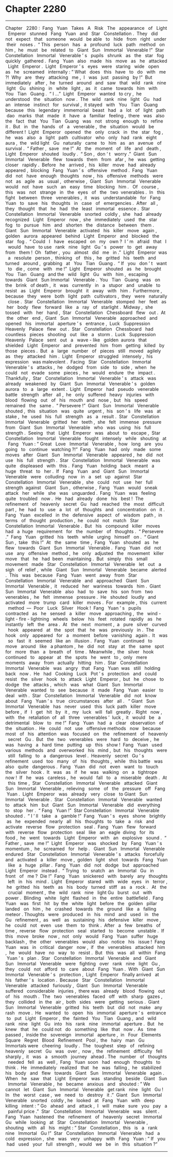 
# Chapter 2280


---

Chapter ‌ ‌ 2280 :‌ ‌ Fang ‌ ‌ Yuan ‌ ‌ Takes ‌ ‌ A ‌ ‌ Risk ‌ ‌‌
The ‌ ‌ appearance ‌ ‌ of ‌ ‌ Light ‌ ‌ Emperor ‌ ‌ stunned ‌ ‌ Fang ‌ ‌ Yuan ‌ ‌ and ‌ ‌ Star ‌ ‌ Constellation .‌ ‌‌
They ‌ ‌ did ‌ ‌ not ‌ ‌ expect ‌ ‌ that ‌ ‌ someone ‌ ‌ would ‌ ‌ be ‌ ‌ able ‌ ‌ to ‌ ‌ hide ‌ ‌ from ‌ ‌ right ‌ ‌ under ‌ ‌ their ‌ ‌ noses .‌ ‌‌
“ This ‌ ‌ person ‌ ‌ has ‌ ‌ a ‌ ‌ profound ‌ ‌ luck ‌ ‌ path ‌ ‌ method ‌ ‌ on ‌ ‌ him ,‌ ‌ he ‌ ‌ must ‌ ‌ be ‌ ‌ related ‌ ‌ to ‌ ‌ Giant ‌ ‌ Sun ‌ ‌ Immortal ‌ ‌ Venerable !”‌ ‌ Star ‌ ‌ Constellation ‌ ‌ Immortal ‌ ‌ Venerable ’ s ‌ ‌ pupils ‌ ‌ shrunk ‌ ‌ as ‌ ‌ the ‌ ‌ star ‌ ‌ fog ‌ ‌ quickly ‌ ‌ gathered .‌ ‌‌
Fang ‌ ‌ Yuan ‌ ‌ also ‌ ‌ made ‌ ‌ his ‌ ‌ move ‌ ‌ as ‌ ‌ he ‌ ‌ attacked ‌ ‌ Light ‌ ‌ Emperor .‌ ‌‌
Light ‌ ‌ Emperor ’ s ‌ ‌ eyes ‌ ‌ were ‌ ‌ staring ‌ ‌ wide ‌ ‌ open ‌ ‌ as ‌ ‌ he ‌ ‌ screamed ‌ ‌ internally :‌ ‌” What ‌ ‌ does ‌ ‌ this ‌ ‌ have ‌ ‌ to ‌ ‌ do ‌ ‌ with ‌ ‌ me ?!‌ ‌ Why ‌ ‌ are ‌ ‌ they ‌ ‌ attacking ‌ ‌ me ,‌ ‌ I ‌ ‌ was ‌ ‌ just ‌ ‌ passing ‌ ‌ by !”‌ ‌‌
But ‌ ‌ immediately ‌ ‌ after ,‌ ‌ he ‌ ‌ turned ‌ ‌ around ‌ ‌ and ‌ ‌ saw ‌ ‌ that ‌ ‌ wild ‌ ‌ rank ‌ ‌ nine ‌ ‌ light ‌ ‌ Gu ‌ ‌ shining ‌ ‌ in ‌ ‌ white ‌ ‌ light ,‌ ‌ as ‌ ‌ it ‌ ‌ came ‌ ‌ towards ‌ ‌ him ‌ ‌ with ‌ ‌ You ‌ ‌ Tian ‌ ‌ Guang .‌ ‌‌
“ I …”‌ ‌ Light ‌ ‌ Emperor ‌ ‌ wanted ‌ ‌ to ‌ ‌ cry ,‌ ‌ he ‌ ‌ understood ‌ ‌ the ‌ ‌ situation ‌ ‌ now .‌ ‌‌
The ‌ ‌ wild ‌ ‌ rank ‌ ‌ nine ‌ ‌ light ‌ ‌ Gu ‌ ‌ had ‌ ‌ an ‌ ‌ intense ‌ ‌ instinct ‌ ‌ for ‌ ‌ survival ,‌ ‌ it ‌ ‌ stayed ‌ ‌ with ‌ ‌ You ‌ ‌ Tian ‌ ‌ Guang ‌ ‌ because ‌ ‌ this ‌ ‌ legendary ‌ ‌ immemorial ‌ ‌ beast ‌ ‌ had ‌ ‌ a ‌ ‌ lot ‌ ‌ of ‌ ‌ light ‌ ‌ path ‌ ‌ dao ‌ ‌ marks ‌ ‌ that ‌ ‌ made ‌ ‌ it ‌ ‌ have ‌ ‌ a ‌ ‌ familiar ‌ ‌ feeling ,‌ ‌ there ‌ ‌ was ‌ ‌ also ‌ ‌ the ‌ ‌ fact ‌ ‌ that ‌ ‌ You ‌ ‌ Tian ‌ ‌ Guang ‌ ‌ was ‌ ‌ not ‌ ‌ strong ‌ ‌ enough ‌ ‌ to ‌ ‌ refine ‌ ‌ it .‌ ‌‌
But ‌ ‌ in ‌ ‌ the ‌ ‌ hands ‌ ‌ of ‌ ‌ a ‌ ‌ venerable ,‌ ‌ the ‌ ‌ situation ‌ ‌ would ‌ ‌ be ‌ ‌ different !‌ ‌‌
Light ‌ ‌ Emperor ‌ ‌ opened ‌ ‌ the ‌ ‌ only ‌ ‌ crack ‌ ‌ in ‌ ‌ the ‌ ‌ star ‌ ‌ fog ,‌ ‌ he ‌ ‌ was ‌ ‌ also ‌ ‌ a ‌ ‌ light ‌ ‌ path ‌ ‌ cultivator ‌ ‌ who ‌ ‌ only ‌ ‌ had ‌ ‌ rank ‌ ‌ eight ‌ ‌ aura ,‌ ‌ the ‌ ‌ wild ‌ ‌ light ‌ ‌ Gu ‌ ‌ naturally ‌ ‌ came ‌ ‌ to ‌ ‌ him ‌ ‌ as ‌ ‌ an ‌ ‌ avenue ‌ ‌ of ‌ ‌ survival .‌ ‌‌
“ Father ,‌ ‌ save ‌ ‌ me !”‌ ‌ At ‌ ‌ the ‌ ‌ moment ‌ ‌ of ‌ ‌ life ‌ ‌ and ‌ ‌ death ,‌ ‌ Light ‌ ‌ Emperor ‌ ‌ shouted ‌ ‌ loudly .‌ ‌‌
“ Son ,‌ ‌ don ’ t ‌ ‌ worry .”‌ ‌ Giant ‌ ‌ Sun ‌ ‌ Immortal ‌ ‌ Venerable ‌ ‌ flew ‌ ‌ towards ‌ ‌ them ‌ ‌ from ‌ ‌ afar ,‌ ‌ he ‌ ‌ was ‌ ‌ getting ‌ ‌ closer ‌ ‌ rapidly .‌ ‌‌
Before ‌ ‌ he ‌ ‌ arrived ,‌ ‌ his ‌ ‌ killer ‌ ‌ move ‌ ‌ had ‌ ‌ already ‌ ‌ appeared ,‌ ‌ blocking ‌ ‌ Fang ‌ ‌ Yuan ’ s ‌ ‌ offensive ‌ ‌ method .‌ ‌‌
Fang ‌ ‌ Yuan ‌ ‌ did ‌ ‌ not ‌ ‌ have ‌ ‌ enough ‌ ‌ thoughts ‌ ‌ now ,‌ ‌ his ‌ ‌ offensive ‌ ‌ methods ‌ ‌ were ‌ ‌ not ‌ ‌ as ‌ ‌ agile ‌ ‌ as ‌ ‌ usual ,‌ ‌ otherwise ,‌ ‌ Giant ‌ ‌ Sun ‌ ‌ Immortal ‌ ‌ Venerable ‌ ‌ would ‌ ‌ not ‌ ‌ have ‌ ‌ such ‌ ‌ an ‌ ‌ easy ‌ ‌ time ‌ ‌ blocking ‌ ‌ him .‌ ‌
‌
Of ‌ ‌ course ,‌ ‌ this ‌ ‌ was ‌ ‌ not ‌ ‌ strange ‌ ‌ in ‌ ‌ the ‌ ‌ eyes ‌ ‌ of ‌ ‌ the ‌ ‌ two ‌ ‌ venerables .‌ ‌‌
In ‌ ‌ this ‌ ‌ fight ‌ ‌ between ‌ ‌ three ‌ ‌ venerables ,‌ ‌ it ‌ ‌ was ‌ ‌ understandable ‌ ‌ for ‌ ‌ Fang ‌ ‌ Yuan ‌ ‌ to ‌ ‌ save ‌ ‌ his ‌ ‌ thoughts ‌ ‌ in ‌ ‌ case ‌ ‌ of ‌ ‌ emergencies .‌ ‌‌
After ‌ ‌ all ,‌ ‌ they ‌ ‌ thought ‌ ‌ that ‌ ‌ he ‌ ‌ had ‌ ‌ the ‌ ‌ least ‌ ‌ immortal ‌ ‌ essence .‌ ‌‌
Star ‌ ‌ Constellation ‌ ‌ Immortal ‌ ‌ Venerable ‌ ‌ snorted ‌ ‌ coldly ,‌ ‌ she ‌ ‌ had ‌ ‌ already ‌ ‌ recognized ‌ ‌ Light ‌ ‌ Emperor ‌ ‌ now ,‌ ‌ she ‌ ‌ immediately ‌ ‌ used ‌ ‌ the ‌ ‌ star ‌ ‌ fog ‌ ‌ to ‌ ‌ pursue ‌ ‌ him ‌ ‌ and ‌ ‌ shorten ‌ ‌ the ‌ ‌ distance ‌ ‌ between ‌ ‌ them .‌ ‌‌
Giant ‌ ‌ Sun ‌ ‌ Immortal ‌ ‌ Venerable ‌ ‌ activated ‌ ‌ his ‌ ‌ killer ‌ ‌ move ‌ ‌ again ,‌ ‌ golden ‌ ‌ aurora ‌ ‌ appeared ‌ ‌ behind ‌ ‌ Light ‌ ‌ Emperor ‌ ‌ and ‌ ‌ blocked ‌ ‌ the ‌ ‌ star ‌ ‌ fog .‌ ‌‌
“ Could ‌ ‌ I ‌ ‌ have ‌ ‌ escaped ‌ ‌ on ‌ ‌ my ‌ ‌ own ?‌ ‌ I ’ m ‌ ‌ afraid ‌ ‌ that ‌ ‌ I ‌ ‌ would ‌ ‌ have ‌ ‌ to ‌ ‌ use ‌ ‌ rank ‌ ‌ nine ‌ ‌ light ‌ ‌ Gu ’ s ‌ ‌ power ‌ ‌ to ‌ ‌ get ‌ ‌ away ‌ ‌ from ‌ ‌ them !‌ ‌ Oh ‌ ‌ father ,‌ ‌ you ‌ ‌ almost ‌ ‌ did ‌ ‌ me ‌ ‌ in .”‌ ‌‌
Light ‌ ‌ Emperor ‌ ‌ was ‌ ‌ a ‌ ‌ resolute ‌ ‌ person ,‌ ‌ thinking ‌ ‌ of ‌ ‌ this ,‌ ‌ he ‌ ‌ gritted ‌ ‌ his ‌ ‌ teeth ‌ ‌ and ‌ ‌ turned ‌ ‌ around ,‌ ‌ grabbing ‌ ‌ at ‌ ‌ You ‌ ‌ Tian ‌ ‌ Guang .‌ ‌‌
“ If ‌ ‌ you ‌ ‌ don ’ t ‌ ‌ want ‌ ‌ to ‌ ‌ die ,‌ ‌ come ‌ ‌ with ‌ ‌ me !”‌ ‌ Light ‌ ‌ Emperor ‌ ‌ shouted ‌ ‌ as ‌ ‌ he ‌ ‌ brought ‌ ‌ You ‌ ‌ Tian ‌ ‌ Guang ‌ ‌ and ‌ ‌ the ‌ ‌ wild ‌ ‌ light ‌ ‌ Gu ‌ ‌ with ‌ ‌ him ,‌ ‌ escaping ‌ ‌ towards ‌ ‌ Giant ‌ ‌ Sun ‌ ‌ Immortal ‌ ‌ Venerable .‌ ‌‌
You ‌ ‌ Tian ‌ ‌ Guang ‌ ‌ was ‌ ‌ on ‌ ‌ the ‌ ‌ brink ‌ ‌ of ‌ ‌ death ,‌ ‌ it ‌ ‌ was ‌ ‌ currently ‌ ‌ in ‌ ‌ a ‌ ‌ stupor ‌ ‌ and ‌ ‌ unable ‌ ‌ to ‌ ‌ resist ‌ ‌ as ‌ ‌ Light ‌ ‌ Emperor ‌ ‌ brought ‌ ‌ it ‌ ‌ away ‌ ‌ with ‌ ‌ him .‌ ‌‌
Furthermore ,‌ ‌ because ‌ ‌ they ‌ ‌ were ‌ ‌ both ‌ ‌ light ‌ ‌ path ‌ ‌ cultivators ,‌ ‌ they ‌ ‌ were ‌ ‌ naturally ‌ ‌ close .‌ ‌‌
Star ‌ ‌ Constellation ‌ ‌ Immortal ‌ ‌ Venerable ‌ ‌ stomped ‌ ‌ her ‌ ‌ feet ‌ ‌ as ‌ ‌ her ‌ ‌ body ‌ ‌ flew ‌ ‌ forward ‌ ‌ like ‌ ‌ a ‌ ‌ ray ‌ ‌ of ‌ ‌ starlight .‌ ‌ Midway ,‌ ‌ she ‌ ‌ tossed ‌ ‌ with ‌ ‌ her ‌ ‌ hand ,‌ ‌ Star ‌ ‌ Constellation ‌ ‌ Chessboard ‌ ‌ flew ‌ ‌ out .‌ ‌‌
At ‌ ‌ the ‌ ‌ other ‌ ‌ end ,‌ ‌ Giant ‌ ‌ Sun ‌ ‌ Immortal ‌ ‌ Venerable ‌ ‌ approached ‌ ‌ and ‌ ‌ opened ‌ ‌ his ‌ ‌ immortal ‌ ‌ aperture ’ s ‌ ‌ entrance ,‌ ‌ Luck ‌ ‌ Suppression ‌ ‌ Heavenly ‌ ‌ Palace ‌ ‌ flew ‌ ‌ out .‌ ‌‌
Star ‌ ‌ Constellation ‌ ‌ Chessboard ‌ ‌ had ‌ ‌ countless ‌ ‌ pieces ‌ ‌ shooting ‌ ‌ out ‌ ‌ like ‌ ‌ a ‌ ‌ storm .‌ ‌‌
Luck ‌ ‌ Suppression ‌ ‌ Heavenly ‌ ‌ Palace ‌ ‌ sent ‌ ‌ out ‌ ‌ a ‌ ‌ wave - like ‌ ‌ golden ‌ ‌ aurora ‌ ‌ that ‌ ‌ shielded ‌ ‌ Light ‌ ‌ Emperor ‌ ‌ and ‌ ‌ prevented ‌ ‌ him ‌ ‌ from ‌ ‌ getting ‌ ‌ killed ‌ ‌ by ‌ ‌ those ‌ ‌ pieces .‌ ‌‌
But ‌ ‌ a ‌ ‌ large ‌ ‌ number ‌ ‌ of ‌ ‌ pieces ‌ ‌ still ‌ ‌ moved ‌ ‌ agilely ‌ ‌ as ‌ ‌ they ‌ ‌ attacked ‌ ‌ him .‌ ‌‌
Light ‌ ‌ Emperor ‌ ‌ struggled ‌ ‌ intensely ,‌ ‌ his ‌ ‌ expression ‌ ‌ was ‌ ‌ malevolent .‌ ‌‌
Facing ‌ ‌ Star ‌ ‌ Constellation ‌ ‌ Immortal ‌ ‌ Venerable ’ s ‌ ‌ attacks ,‌ ‌ he ‌ ‌ dodged ‌ ‌ from ‌ ‌ side ‌ ‌ to ‌ ‌ side ,‌ ‌ when ‌ ‌ he ‌ ‌ could ‌ ‌ not ‌ ‌ evade ‌ ‌ some ‌ ‌ pieces ,‌ ‌ he ‌ ‌ would ‌ ‌ endure ‌ ‌ the ‌ ‌ impact .‌ ‌‌
Thankfully ,‌ ‌ Star ‌ ‌ Constellation ‌ ‌ Immortal ‌ ‌ Venerable ’ s ‌ ‌ attack ‌ ‌ was ‌ ‌ already ‌ ‌ weakened ‌ ‌ by ‌ ‌ Giant ‌ ‌ Sun ‌ ‌ Immortal ‌ ‌ Venerable ’ s ‌ ‌ golden ‌ ‌ aurora ‌ ‌ to ‌ ‌ a ‌ ‌ large ‌ ‌ extent .‌ ‌ Light ‌ ‌ Emperor ‌ ‌ had ‌ ‌ pseudo ‌ ‌ venerable ‌ ‌ battle ‌ ‌ strength ‌ ‌ after ‌ ‌ all ,‌ ‌ he ‌ ‌ only ‌ ‌ suffered ‌ ‌ heavy ‌ ‌ injuries ‌ ‌ with ‌ ‌ blood ‌ ‌ flowing ‌ ‌ out ‌ ‌ of ‌ ‌ his ‌ ‌ mouth ‌ ‌ and ‌ ‌ nose ,‌ ‌ but ‌ ‌ his ‌ ‌ speed ‌ ‌ remained ‌ ‌ the ‌ ‌ same .‌ ‌‌
“ Persevere !”‌ ‌ Giant ‌ ‌ Sun ‌ ‌ Immortal ‌ ‌ Venerable ‌ ‌ shouted ,‌ ‌ this ‌ ‌ situation ‌ ‌ was ‌ ‌ quite ‌ ‌ urgent ,‌ ‌ his ‌ ‌ son ’ s ‌ ‌ life ‌ ‌ was ‌ ‌ at ‌ ‌ stake ,‌ ‌ he ‌ ‌ used ‌ ‌ his ‌ ‌ full ‌ ‌ strength ‌ ‌ as ‌ ‌ a ‌ ‌ result .‌ ‌‌
Star ‌ ‌ Constellation ‌ ‌ Immortal ‌ ‌ Venerable ‌ ‌ gritted ‌ ‌ her ‌ ‌ teeth ,‌ ‌ she ‌ ‌ felt ‌ ‌ immense ‌ ‌ pressure ‌ ‌ from ‌ ‌ Giant ‌ ‌ Sun ‌ ‌ Immortal ‌ ‌ Venerable ‌ ‌ who ‌ ‌ was ‌ ‌ using ‌ ‌ his ‌ ‌ full ‌ ‌ strength .‌ ‌‌
Seeing ‌ ‌ that ‌ ‌ Light ‌ ‌ Emperor ‌ ‌ was ‌ ‌ about ‌ ‌ to ‌ ‌ escape ,‌ ‌ Star ‌ ‌ Constellation ‌ ‌ Immortal ‌ ‌ Venerable ‌ ‌ fought ‌ ‌ intensely ‌ ‌ while ‌ ‌ shouting ‌ ‌ at ‌ ‌ Fang ‌ ‌ Yuan :‌ ‌” Great ‌ ‌ Love ‌ ‌ Immortal ‌ ‌ Venerable ,‌ ‌ how ‌ ‌ long ‌ ‌ are ‌ ‌ you ‌ ‌ going ‌ ‌ to ‌ ‌ continue ‌ ‌ watching ?!”‌ ‌‌
Fang ‌ ‌ Yuan ‌ ‌ had ‌ ‌ only ‌ ‌ made ‌ ‌ some ‌ ‌ moves ‌ ‌ after ‌ ‌ Giant ‌ ‌ Sun ‌ ‌ Immortal ‌ ‌ Venerable ‌ ‌ appeared ,‌ ‌ he ‌ ‌ did ‌ ‌ not ‌ ‌ use ‌ ‌ his ‌ ‌ full ‌ ‌ strength .‌ ‌‌
Star ‌ ‌ Constellation ‌ ‌ Immortal ‌ ‌ Venerable ‌ ‌ was ‌ ‌ quite ‌ ‌ displeased ‌ ‌ with ‌ ‌ this .‌ ‌‌
Fang ‌ ‌ Yuan ‌ ‌ holding ‌ ‌ back ‌ ‌ meant ‌ ‌ a ‌ ‌ huge ‌ ‌ threat ‌ ‌ to ‌ ‌ her .‌ ‌‌
If ‌ ‌ Fang ‌ ‌ Yuan ‌ ‌ and ‌ ‌ Giant ‌ ‌ Sun ‌ ‌ Immortal ‌ ‌ Venerable ‌ ‌ were ‌ ‌ colluding ‌ ‌ now ‌ ‌ in ‌ ‌ a ‌ ‌ set ‌ ‌ up ‌ ‌ against ‌ ‌ Star ‌ ‌ Constellation ‌ ‌ Immortal ‌ ‌ Venerable ,‌ ‌ she ‌ ‌ could ‌ ‌ not ‌ ‌ use ‌ ‌ her ‌ ‌ full ‌ ‌ strength ‌ ‌ against ‌ ‌ Giant ‌ ‌ Sun ,‌ ‌ otherwise ,‌ ‌ Fang ‌ ‌ Yuan ‌ ‌ would ‌ ‌ sneak ‌ ‌ attack ‌ ‌ her ‌ ‌ while ‌ ‌ she ‌ ‌ was ‌ ‌ unguarded .‌ ‌‌
Fang ‌ ‌ Yuan ‌ ‌ was ‌ ‌ feeling ‌ ‌ quite ‌ ‌ troubled ‌ ‌ now .‌ ‌‌
He ‌ ‌ had ‌ ‌ already ‌ ‌ done ‌ ‌ his ‌ ‌ best !‌ ‌‌
The ‌ ‌ refinement ‌ ‌ of ‌ ‌ heavenly ‌ ‌ secret ‌ ‌ Gu ‌ ‌ had ‌ ‌ reached ‌ ‌ the ‌ ‌ most ‌ ‌ difficult ‌ ‌ part ,‌ ‌ he ‌ ‌ had ‌ ‌ to ‌ ‌ use ‌ ‌ a ‌ ‌ lot ‌ ‌ of ‌ ‌ thoughts ‌ ‌ and ‌ ‌ concentration ‌ ‌ on ‌ ‌ it .‌ ‌‌
Fang ‌ ‌ Yuan ‌ ‌ excelled ‌ ‌ in ‌ ‌ the ‌ ‌ defensive ‌ ‌ aspect ‌ ‌ of ‌ ‌ wisdom ‌ ‌ path ,‌ ‌ in ‌ ‌ terms ‌ ‌ of ‌ ‌ thought ‌ ‌ production ,‌ ‌ he ‌ ‌ could ‌ ‌ not ‌ ‌ match ‌ ‌ Star ‌ ‌ Constellation ‌ ‌ Immortal ‌ ‌ Venerable .‌ ‌ But ‌ ‌ his ‌ ‌ compound ‌ ‌ killer ‌ ‌ moves ‌ ‌ had ‌ ‌ a ‌ ‌ huge ‌ ‌ requirement ‌ ‌ for ‌ ‌ the ‌ ‌ number ‌ ‌ of ‌ ‌ thoughts .‌ ‌‌
“ Persevere .”‌ ‌ Fang ‌ ‌ Yuan ‌ ‌ gritted ‌ ‌ his ‌ ‌ teeth ‌ ‌ while ‌ ‌ urging ‌ ‌ himself ‌ ‌ on .‌ ‌‌
“ Giant ‌ ‌ Sun ,‌ ‌ take ‌ ‌ this !”‌ ‌ At ‌ ‌ the ‌ ‌ same ‌ ‌ time ,‌ ‌ Fang ‌ ‌ Yuan ‌ ‌ shouted ‌ ‌ as ‌ ‌ he ‌ ‌ flew ‌ ‌ towards ‌ ‌ Giant ‌ ‌ Sun ‌ ‌ Immortal ‌ ‌ Venerable .‌ ‌‌
Fang ‌ ‌ Yuan ‌ ‌ did ‌ ‌ not ‌ ‌ use ‌ ‌ any ‌ ‌ offensive ‌ ‌ method ,‌ ‌ he ‌ ‌ only ‌ ‌ adjusted ‌ ‌ the ‌ ‌ movement ‌ ‌ killer ‌ ‌ move ‌ ‌ that ‌ ‌ he ‌ ‌ had ‌ ‌ been ‌ ‌ maintaining .‌ ‌‌
But ‌ ‌ simply ‌ ‌ this ‌ ‌ small ‌ ‌ movement ‌ ‌ made ‌ ‌ Star ‌ ‌ Constellation ‌ ‌ Immortal ‌ ‌ Venerable ‌ ‌ let ‌ ‌ out ‌ ‌ a ‌ ‌ sigh ‌ ‌ of ‌ ‌ relief ,‌ ‌ while ‌ ‌ Giant ‌ ‌ Sun ‌ ‌ Immortal ‌ ‌ Venerable ‌ ‌ became ‌ ‌ alerted .‌ ‌‌
This ‌ ‌ was ‌ ‌ because ‌ ‌ Fang ‌ ‌ Yuan ‌ ‌ went ‌ ‌ away ‌ ‌ from ‌ ‌ Star ‌ ‌ Constellation ‌ ‌ Immortal ‌ ‌ Venerable ‌ ‌ and ‌ ‌ approached ‌ ‌ Giant ‌ ‌ Sun ‌ ‌ Immortal ‌ ‌ Venerable ,‌ ‌ it ‌ ‌ reduced ‌ ‌ her ‌ ‌ wariness ‌ ‌ towards ‌ ‌ him .‌ ‌‌
Giant ‌ ‌ Sun ‌ ‌ Immortal ‌ ‌ Venerable ‌ ‌ also ‌ ‌ had ‌ ‌ to ‌ ‌ save ‌ ‌ his ‌ ‌ son ‌ ‌ from ‌ ‌ two ‌ ‌ venerables ,‌ ‌ he ‌ ‌ felt ‌ ‌ immense ‌ ‌ pressure .‌ ‌‌
He ‌ ‌ shouted ‌ ‌ loudly ‌ ‌ and ‌ ‌ activated ‌ ‌ more ‌ ‌ trump ‌ ‌ card ‌ ‌ killer ‌ ‌ moves .‌ ‌‌
For ‌ ‌ example ,‌ ‌ this ‌ ‌ current ‌ ‌ method ‌ ‌—‌ ‌ Poor ‌ ‌ Luck ‌ ‌ Silver ‌ ‌ Hook !‌ ‌‌
Fang ‌ ‌ Yuan ’ s ‌ ‌ pupils ‌ ‌ contracted ‌ ‌ as ‌ ‌ he ‌ ‌ sensed ‌ ‌ a ‌ ‌ killer ‌ ‌ move ‌ ‌ approaching ,‌ ‌ the ‌ ‌ wind - light - fire - lightning ‌ ‌ wheels ‌ ‌ below ‌ ‌ his ‌ ‌ feet ‌ ‌ rotated ‌ ‌ rapidly ‌ ‌ as ‌ ‌ he ‌ ‌ instantly ‌ ‌ left ‌ ‌ the ‌ ‌ area .‌ ‌‌
At ‌ ‌ the ‌ ‌ next ‌ ‌ moment ,‌ ‌ a ‌ ‌ pure ‌ ‌ silver ‌ ‌ curved ‌ ‌ hook ‌ ‌ appeared ‌ ‌ at ‌ ‌ the ‌ ‌ spot ‌ ‌ that ‌ ‌ he ‌ ‌ was ‌ ‌ previously ‌ ‌ in .‌ ‌‌
The ‌ ‌ hook ‌ ‌ only ‌ ‌ appeared ‌ ‌ for ‌ ‌ a ‌ ‌ moment ‌ ‌ before ‌ ‌ vanishing ‌ ‌ again .‌ ‌‌
It ‌ ‌ was ‌ ‌ so ‌ ‌ fast ‌ ‌ it ‌ ‌ seemed ‌ ‌ like ‌ ‌ an ‌ ‌ illusion .‌ ‌‌
Fang ‌ ‌ Yuan ‌ ‌ continued ‌ ‌ to ‌ ‌ move ‌ ‌ around ‌ ‌ like ‌ ‌ a ‌ ‌ phantom ,‌ ‌ he ‌ ‌ did ‌ ‌ not ‌ ‌ stay ‌ ‌ at ‌ ‌ the ‌ ‌ same ‌ ‌ spot ‌ ‌ for ‌ ‌ more ‌ ‌ than ‌ ‌ a ‌ ‌ breath ‌ ‌ of ‌ ‌ time .‌ ‌‌
Meanwhile ,‌ ‌ the ‌ ‌ silver ‌ ‌ hook ‌ ‌ continued ‌ ‌ to ‌ ‌ appear ‌ ‌ at ‌ ‌ the ‌ ‌ spots ‌ ‌ he ‌ ‌ went ‌ ‌ to ,‌ ‌ only ‌ ‌ mere ‌ ‌ moments ‌ ‌ away ‌ ‌ from ‌ ‌ actually ‌ ‌ hitting ‌ ‌ him .‌ ‌‌
Star ‌ ‌ Constellation ‌ ‌ Immortal ‌ ‌ Venerable ‌ ‌ was ‌ ‌ angry ‌ ‌ that ‌ ‌ Fang ‌ ‌ Yuan ‌ ‌ was ‌ ‌ still ‌ ‌ holding ‌ ‌ back ‌ ‌ now .‌ ‌ He ‌ ‌ had ‌ ‌ Cooking ‌ ‌ Luck ‌ ‌ Pot ’ s ‌ ‌ protection ‌ ‌ and ‌ ‌ could ‌ ‌ resist ‌ ‌ the ‌ ‌ silver ‌ ‌ hook ‌ ‌ to ‌ ‌ attack ‌ ‌ Light ‌ ‌ Emperor ,‌ ‌ but ‌ ‌ he ‌ ‌ chose ‌ ‌ to ‌ ‌ dodge ‌ ‌ the ‌ ‌ attacks ,‌ ‌ which ‌ ‌ was ‌ ‌ what ‌ ‌ Giant ‌ ‌ Sun ‌ ‌ Immortal ‌ ‌ Venerable ‌ ‌ wanted ‌ ‌ to ‌ ‌ see ‌ ‌ because ‌ ‌ it ‌ ‌ made ‌ ‌ Fang ‌ ‌ Yuan ‌ ‌ easier ‌ ‌ to ‌ ‌ deal ‌ ‌ with .‌ ‌‌
Star ‌ ‌ Constellation ‌ ‌ Immortal ‌ ‌ Venerable ‌ ‌ did ‌ ‌ not ‌ ‌ know ‌ ‌ about ‌ ‌ Fang ‌ ‌ Yuan ’ s ‌ ‌ true ‌ ‌ circumstances ‌ ‌ after ‌ ‌ all .‌ ‌
‌
“ Giant ‌ ‌ Sun ‌ ‌ Immortal ‌ ‌ Venerable ‌ ‌ has ‌ ‌ never ‌ ‌ used ‌ ‌ this ‌ ‌ luck ‌ ‌ path ‌ ‌ killer ‌ ‌ move ‌ ‌ before ,‌ ‌ if ‌ ‌ I ‌ ‌ get ‌ ‌ hit ‌ ‌ by ‌ ‌ it ,‌ ‌ my ‌ ‌ luck ‌ ‌ will ‌ ‌ fall ‌ ‌ greatly .‌ ‌ Right ‌ ‌ now ,‌ ‌ with ‌ ‌ the ‌ ‌ retaliation ‌ ‌ of ‌ ‌ all ‌ ‌ three ‌ ‌ venerables ’‌ ‌ luck ,‌ ‌ it ‌ ‌ would ‌ ‌ be ‌ ‌ a ‌ ‌ detrimental ‌ ‌ blow ‌ ‌ to ‌ ‌ me !”‌ ‌‌
Fang ‌ ‌ Yuan ‌ ‌ had ‌ ‌ a ‌ ‌ clear ‌ ‌ observation ‌ ‌ of ‌ ‌ the ‌ ‌ situation .‌ ‌‌
He ‌ ‌ could ‌ ‌ not ‌ ‌ use ‌ ‌ offensive ‌ ‌ methods ‌ ‌ now ‌ ‌ because ‌ ‌ most ‌ ‌ of ‌ ‌ his ‌ ‌ attention ‌ ‌ was ‌ ‌ focused ‌ ‌ on ‌ ‌ the ‌ ‌ refinement ‌ ‌ of ‌ ‌ heavenly ‌ ‌ secret ‌ ‌ Gu .‌ ‌‌
But ‌ ‌ the ‌ ‌ two ‌ ‌ venerables ‌ ‌ were ‌ ‌ hard ‌ ‌ to ‌ ‌ deceive ,‌ ‌ he ‌ ‌ was ‌ ‌ having ‌ ‌ a ‌ ‌ hard ‌ ‌ time ‌ ‌ putting ‌ ‌ up ‌ ‌ this ‌ ‌ show !‌ ‌‌
Fang ‌ ‌ Yuan ‌ ‌ used ‌ ‌ various ‌ ‌ methods ‌ ‌ and ‌ ‌ overworked ‌ ‌ his ‌ ‌ mind ,‌ ‌ but ‌ ‌ his ‌ ‌ thoughts ‌ ‌ were ‌ ‌ still ‌ ‌ falling ‌ ‌ to ‌ ‌ a ‌ ‌ dangerous ‌ ‌ level .‌ ‌‌
Heavenly ‌ ‌ secret ‌ ‌ Gu ’ s ‌ ‌ refinement ‌ ‌ used ‌ ‌ too ‌ ‌ many ‌ ‌ of ‌ ‌ his ‌ ‌ thoughts ,‌ ‌ while ‌ ‌ this ‌ ‌ battle ‌ ‌ was ‌ ‌ also ‌ ‌ quite ‌ ‌ dangerous .‌ ‌‌
Fang ‌ ‌ Yuan ‌ ‌ did ‌ ‌ not ‌ ‌ even ‌ ‌ want ‌ ‌ to ‌ ‌ touch ‌ ‌ the ‌ ‌ silver ‌ ‌ hook .‌ ‌‌
It ‌ ‌ was ‌ ‌ as ‌ ‌ if ‌ ‌ he ‌ ‌ was ‌ ‌ walking ‌ ‌ on ‌ ‌ a ‌ ‌ tightrope ‌ ‌ now !‌ ‌‌
If ‌ ‌ he ‌ ‌ was ‌ ‌ careless ,‌ ‌ he ‌ ‌ would ‌ ‌ fall ‌ ‌ to ‌ ‌ a ‌ ‌ miserable ‌ ‌ death .‌ ‌‌
At ‌ ‌ this ‌ ‌ time ,‌ ‌ Star ‌ ‌ Constellation ‌ ‌ Immortal ‌ ‌ Venerable ‌ ‌ attacked ‌ ‌ Giant ‌ ‌ Sun ‌ ‌ Immortal ‌ ‌ Venerable ,‌ ‌ relieving ‌ ‌ some ‌ ‌ of ‌ ‌ the ‌ ‌ pressure ‌ ‌ off ‌ ‌ Fang ‌ ‌ Yuan .‌ ‌‌
Light ‌ ‌ Emperor ‌ ‌ was ‌ ‌ already ‌ ‌ very ‌ ‌ close ‌ ‌ to ‌ ‌ Giant ‌ ‌ Sun ‌ ‌ Immortal ‌ ‌ Venerable .‌ ‌‌
Star ‌ ‌ Constellation ‌ ‌ Immortal ‌ ‌ Venerable ‌ ‌ wanted ‌ ‌ to ‌ ‌ attack ‌ ‌ him ‌ ‌ but ‌ ‌ Giant ‌ ‌ Sun ‌ ‌ Immortal ‌ ‌ Venerable ‌ ‌ did ‌ ‌ everything ‌ ‌ to ‌ ‌ stop ‌ ‌ her .‌ ‌‌
“ Fang ‌ ‌ Yuan !”‌ ‌ Star ‌ ‌ Constellation ‌ ‌ Immortal ‌ ‌ Venerable ‌ ‌ shouted .‌ ‌‌
“ I ’ ll ‌ ‌ take ‌ ‌ a ‌ ‌ gamble !”‌ ‌ Fang ‌ ‌ Yuan ’ s ‌ ‌ eyes ‌ ‌ shone ‌ ‌ brightly ‌ ‌ as ‌ ‌ he ‌ ‌ expended ‌ ‌ nearly ‌ ‌ all ‌ ‌ his ‌ ‌ thoughts ‌ ‌ to ‌ ‌ take ‌ ‌ a ‌ ‌ risk ‌ ‌ and ‌ ‌ activate ‌ ‌ reverse ‌ ‌ flow ‌ ‌ protection ‌ ‌ seal .‌ ‌‌
Fang ‌ ‌ Yuan ‌ ‌ flew ‌ ‌ forward ‌ ‌ with ‌ ‌ reverse ‌ ‌ flow ‌ ‌ protection ‌ ‌ seal ‌ ‌ like ‌ ‌ an ‌ ‌ eagle ‌ ‌ diving ‌ ‌ for ‌ ‌ its ‌ ‌ food ,‌ ‌ he ‌ ‌ went ‌ ‌ towards ‌ ‌ Light ‌ ‌ Emperor ‌ ‌ with ‌ ‌ an ‌ ‌ explosive ‌ ‌ sound .‌ ‌‌
“ Father ,‌ ‌ save ‌ ‌ me !”‌ ‌ Light ‌ ‌ Emperor ‌ ‌ was ‌ ‌ shocked ‌ ‌ by ‌ ‌ Fang ‌ ‌ Yuan ’ s ‌ ‌ momentum ,‌ ‌ he ‌ ‌ screamed ‌ ‌ for ‌ ‌ help .‌ ‌
‌
Giant ‌ ‌ Sun ‌ ‌ Immortal ‌ ‌ Venerable ‌ ‌ endured ‌ ‌ Star ‌ ‌ Constellation ‌ ‌ Immortal ‌ ‌ Venerable ’ s ‌ ‌ attacks ‌ ‌ forcefully ‌ ‌ and ‌ ‌ activated ‌ ‌ a ‌ ‌ killer ‌ ‌ move ,‌ ‌ golden ‌ ‌ light ‌ ‌ shot ‌ ‌ towards ‌ ‌ Fang ‌ ‌ Yuan ‌ ‌ like ‌ ‌ a ‌ ‌ huge ‌ ‌ pillar .‌ ‌‌
Fang ‌ ‌ Yuan ‌ ‌ did ‌ ‌ not ‌ ‌ dodge ‌ ‌ but ‌ ‌ approached ‌ ‌ Light ‌ ‌ Emperor ‌ ‌ instead .‌ ‌‌
“ Trying ‌ ‌ to ‌ ‌ snatch ‌ ‌ an ‌ ‌ Immortal ‌ ‌ Gu ‌ ‌ in ‌ ‌ front ‌ ‌ of ‌ ‌ me ?‌ ‌ Die !”‌ ‌ Fang ‌ ‌ Yuan ‌ ‌ snickered ‌ ‌ with ‌ ‌ barely ‌ ‌ any ‌ ‌ thoughts ‌ ‌ left ‌ ‌ in ‌ ‌ his ‌ ‌ mind .‌ ‌‌
Light ‌ ‌ Emperor ‌ ‌ stared ‌ ‌ with ‌ ‌ wide ‌ ‌ eyes ‌ ‌ in ‌ ‌ terror ,‌ ‌ he ‌ ‌ gritted ‌ ‌ his ‌ ‌ teeth ‌ ‌ as ‌ ‌ his ‌ ‌ body ‌ ‌ turned ‌ ‌ stiff ‌ ‌ as ‌ ‌ a ‌ ‌ rock .‌ ‌
‌
At ‌ ‌ the ‌ ‌ crucial ‌ ‌ moment ,‌ ‌ the ‌ ‌ wild ‌ ‌ rank ‌ ‌ nine ‌ ‌ light ‌ ‌ Gu ‌ ‌ burst ‌ ‌ out ‌ ‌ with ‌ ‌ power .‌ ‌‌
Blinding ‌ ‌ white ‌ ‌ light ‌ ‌ flashed ‌ ‌ in ‌ ‌ the ‌ ‌ entire ‌ ‌ battlefield .‌ ‌‌
Fang ‌ ‌ Yuan ‌ ‌ was ‌ ‌ first ‌ ‌ hit ‌ ‌ by ‌ ‌ the ‌ ‌ white ‌ ‌ light ‌ ‌ before ‌ ‌ the ‌ ‌ golden ‌ ‌ pillar ‌ ‌ landed ‌ ‌ on ‌ ‌ him ,‌ ‌ he ‌ ‌ crashed ‌ ‌ towards ‌ ‌ the ‌ ‌ ground ‌ ‌ like ‌ ‌ a ‌ ‌ falling ‌ ‌ meteor .‌ ‌‌
Thoughts ‌ ‌ were ‌ ‌ produced ‌ ‌ in ‌ ‌ his ‌ ‌ mind ‌ ‌ and ‌ ‌ used ‌ ‌ in ‌ ‌ the ‌ ‌ Gu ‌ ‌ refinement ,‌ ‌ as ‌ ‌ well ‌ ‌ as ‌ ‌ sustaining ‌ ‌ his ‌ ‌ defensive ‌ ‌ killer ‌ ‌ move ,‌ ‌ he ‌ ‌ could ‌ ‌ not ‌ ‌ even ‌ ‌ use ‌ ‌ them ‌ ‌ to ‌ ‌ think .‌ ‌‌
After ‌ ‌ a ‌ ‌ few ‌ ‌ breaths ‌ ‌ of ‌ ‌ time ,‌ ‌ reverse ‌ ‌ flow ‌ ‌ protection ‌ ‌ seal ‌ ‌ started ‌ ‌ to ‌ ‌ become ‌ ‌ unstable .‌ ‌‌
If ‌ ‌ this ‌ ‌ move ‌ ‌ broke ‌ ‌ now ,‌ ‌ not ‌ ‌ only ‌ ‌ would ‌ ‌ Fang ‌ ‌ Yuan ‌ ‌ suffer ‌ ‌ huge ‌ ‌ backlash ,‌ ‌ the ‌ ‌ other ‌ ‌ venerables ‌ ‌ would ‌ ‌ also ‌ ‌ notice ‌ ‌ his ‌ ‌ issue !‌ ‌‌
Fang ‌ ‌ Yuan ‌ ‌ was ‌ ‌ in ‌ ‌ critical ‌ ‌ danger ‌ ‌ now ,‌ ‌ if ‌ ‌ the ‌ ‌ venerables ‌ ‌ attacked ‌ ‌ him ,‌ ‌ he ‌ ‌ would ‌ ‌ have ‌ ‌ no ‌ ‌ way ‌ ‌ to ‌ ‌ resist .‌ ‌‌
But ‌ ‌ this ‌ ‌ was ‌ ‌ all ‌ ‌ within ‌ ‌ Fang ‌ ‌ Yuan ’ s ‌ ‌ plan .‌ ‌‌
Star ‌ ‌ Constellation ‌ ‌ Immortal ‌ ‌ Venerable ‌ ‌ and ‌ ‌ Giant ‌ ‌ Sun ‌ ‌ Immortal ‌ ‌ Venerable ‌ ‌ were ‌ ‌ fighting ‌ ‌ over ‌ ‌ rank ‌ ‌ nine ‌ ‌ light ‌ ‌ Gu ,‌ ‌ they ‌ ‌ could ‌ ‌ not ‌ ‌ afford ‌ ‌ to ‌ ‌ care ‌ ‌ about ‌ ‌ Fang ‌ ‌ Yuan .‌ ‌‌
With ‌ ‌ Giant ‌ ‌ Sun ‌ ‌ Immortal ‌ ‌ Venerable ’ s ‌ ‌ protection ,‌ ‌ Light ‌ ‌ Emperor ‌ ‌ finally ‌ ‌ arrived ‌ ‌ at ‌ ‌ his ‌ ‌ father ’ s ‌ ‌ location .‌ ‌‌
Because ‌ ‌ Star ‌ ‌ Constellation ‌ ‌ Immortal ‌ ‌ Venerable ‌ ‌ attacked ‌ ‌ furiously ,‌ ‌ Giant ‌ ‌ Sun ‌ ‌ Immortal ‌ ‌ Venerable ‌ ‌ suffered ‌ ‌ considerable ‌ ‌ injuries ,‌ ‌ there ‌ ‌ was ‌ ‌ already ‌ ‌ blood ‌ ‌ flowing ‌ ‌ out ‌ ‌ of ‌ ‌ his ‌ ‌ mouth .‌ ‌‌
The ‌ ‌ two ‌ ‌ venerables ‌ ‌ faced ‌ ‌ off ‌ ‌ with ‌ ‌ sharp ‌ ‌ gazes ,‌ ‌ they ‌ ‌ collided ‌ ‌ in ‌ ‌ the ‌ ‌ air ,‌ ‌ both ‌ ‌ sides ‌ ‌ were ‌ ‌ getting ‌ ‌ serious .‌ ‌‌
Giant ‌ ‌ Sun ‌ ‌ Immortal ‌ ‌ Venerable ‌ ‌ gritted ‌ ‌ his ‌ ‌ teeth ‌ ‌ but ‌ ‌ did ‌ ‌ not ‌ ‌ make ‌ ‌ any ‌ ‌ rash ‌ ‌ move .‌ ‌‌
He ‌ ‌ wanted ‌ ‌ to ‌ ‌ open ‌ ‌ his ‌ ‌ immortal ‌ ‌ aperture ’ s ‌ ‌ entrance ‌ ‌ to ‌ ‌ put ‌ ‌ Light ‌ ‌ Emperor ,‌ ‌ the ‌ ‌ fainted ‌ ‌ You ‌ ‌ Tian ‌ ‌ Guang ,‌ ‌ and ‌ ‌ wild ‌ ‌ rank ‌ ‌ nine ‌ ‌ light ‌ ‌ Gu ‌ ‌ into ‌ ‌ his ‌ ‌ rank ‌ ‌ nine ‌ ‌ immortal ‌ ‌ aperture .‌ ‌‌
But ‌ ‌ he ‌ ‌ knew ‌ ‌ that ‌ ‌ he ‌ ‌ could ‌ ‌ not ‌ ‌ do ‌ ‌ something ‌ ‌ like ‌ ‌ that ‌ ‌ now .‌ ‌‌
As ‌ ‌ time ‌ ‌ passed ,‌ ‌ inside ‌ ‌ the ‌ ‌ sovereign ‌ ‌ immortal ‌ ‌ aperture ,‌ ‌ in ‌ ‌ Four ‌ ‌ Elements ‌ ‌ Square ‌ ‌ Regret ‌ ‌ Blood ‌ ‌ Refinement ‌ ‌ Pool ,‌ ‌ the ‌ ‌ hairy ‌ ‌ man ‌ ‌ Gu ‌ ‌ Immortals ‌ ‌ were ‌ ‌ cheering ‌ ‌ loudly .‌ ‌‌
The ‌ ‌ toughest ‌ ‌ step ‌ ‌ of ‌ ‌ refining ‌ ‌ heavenly ‌ ‌ secret ‌ ‌ Gu ‌ ‌ was ‌ ‌ over ,‌ ‌ now ,‌ ‌ the ‌ ‌ refinement ‌ ‌ difficulty ‌ ‌ fell ‌ ‌ sharply ,‌ ‌ it ‌ ‌ was ‌ ‌ a ‌ ‌ smooth ‌ ‌ journey ‌ ‌ ahead .‌ ‌‌
The ‌ ‌ number ‌ ‌ of ‌ ‌ thoughts ‌ ‌ needed ‌ ‌ fell ‌ ‌ as ‌ ‌ well ,‌ ‌ Fang ‌ ‌ Yuan ‌ ‌ soon ‌ ‌ had ‌ ‌ enough ‌ ‌ thoughts ‌ ‌ to ‌ ‌ think .‌ ‌‌
He ‌ ‌ immediately ‌ ‌ realized ‌ ‌ that ‌ ‌ he ‌ ‌ was ‌ ‌ falling ,‌ ‌ he ‌ ‌ stabilized ‌ ‌ his ‌ ‌ body ‌ ‌ and ‌ ‌ flew ‌ ‌ towards ‌ ‌ Giant ‌ ‌ Sun ‌ ‌ Immortal ‌ ‌ Venerable ‌ ‌ again .‌ ‌‌
When ‌ ‌ he ‌ ‌ saw ‌ ‌ that ‌ ‌ Light ‌ ‌ Emperor ‌ ‌ was ‌ ‌ standing ‌ ‌ beside ‌ ‌ Giant ‌ ‌ Sun ‌ ‌ Immortal ‌ ‌ Venerable ,‌ ‌ he ‌ ‌ became ‌ ‌ anxious ‌ ‌ and ‌ ‌ shouted :‌ ‌” We ‌ ‌ cannot ‌ ‌ let ‌ ‌ Giant ‌ ‌ Sun ‌ ‌ Immortal ‌ ‌ Venerable ‌ ‌ get ‌ ‌ rank ‌ ‌ nine ‌ ‌ light ‌ ‌ Gu !‌ ‌ In ‌ ‌ the ‌ ‌ worst ‌ ‌ case ,‌ ‌ we ‌ ‌ need ‌ ‌ to ‌ ‌ destroy ‌ ‌ it .”‌ ‌‌
Giant ‌ ‌ Sun ‌ ‌ Immortal ‌ ‌ Venerable ‌ ‌ snorted ‌ ‌ coldly ,‌ ‌ he ‌ ‌ looked ‌ ‌ at ‌ ‌ Fang ‌ ‌ Yuan ‌ ‌ with ‌ ‌ deep ‌ ‌ killing ‌ ‌ intent :‌ ‌” Go ‌ ‌ ahead ‌ ‌ and ‌ ‌ attack ,‌ ‌ I ‌ ‌ will ‌ ‌ make ‌ ‌ sure ‌ ‌ you ‌ ‌ pay ‌ ‌ a ‌ ‌ painful ‌ ‌ price .”‌ ‌‌
Star ‌ ‌ Constellation ‌ ‌ Immortal ‌ ‌ Venerable ‌ ‌ was ‌ ‌ silent .‌ ‌‌
Fang ‌ ‌ Yuan ‌ ‌ hastened ‌ ‌ the ‌ ‌ refinement ‌ ‌ of ‌ ‌ heavenly ‌ ‌ secret ‌ ‌ Immortal ‌ ‌ Gu ‌ ‌ while ‌ ‌ looking ‌ ‌ at ‌ ‌ Star ‌ ‌ Constellation ‌ ‌ Immortal ‌ ‌ Venerable ,‌ ‌ shouting ‌ ‌ with ‌ ‌ all ‌ ‌ his ‌ ‌ might :‌ ‌” Star ‌ ‌ Constellation ,‌ ‌ this ‌ ‌ is ‌ ‌ a ‌ ‌ rank ‌ ‌ nine ‌ ‌ Immortal ‌ ‌ Gu !”‌ ‌‌
Star ‌ ‌ Constellation ‌ ‌ Immortal ‌ ‌ Venerable ‌ ‌ had ‌ ‌ a ‌ ‌ cold ‌ ‌ expression ,‌ ‌ she ‌ ‌ was ‌ ‌ very ‌ ‌ unhappy ‌ ‌ with ‌ ‌ Fang ‌ ‌ Yuan :‌ ‌” If ‌ ‌ you ‌ ‌ had ‌ ‌ used ‌ ‌ your ‌ ‌ full ‌ ‌ strength ,‌ ‌ would ‌ ‌ we ‌ ‌ be ‌ ‌ in ‌ ‌ this ‌ ‌ situation ?”‌ ‌‌

---

